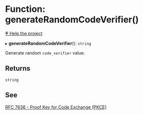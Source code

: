 # Function: generateRandomCodeVerifier()

[💗 Help the project](https://github.com/sponsors/panva)

▸ **generateRandomCodeVerifier**(): `string`

Generate random `code_verifier` value.

## Returns

`string`

## See

[RFC 7636 - Proof Key for Code Exchange (PKCE)](https://www.rfc-editor.org/rfc/rfc7636.html#section-4)

